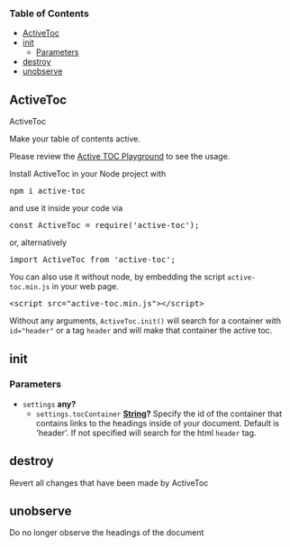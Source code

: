 <!-- Generated by documentation.js. Update this documentation by updating the source code. -->

### Table of Contents

-   [ActiveToc][1]
-   [init][2]
    -   [Parameters][3]
-   [destroy][4]
-   [unobserve][5]

## ActiveToc

ActiveToc

Make your table of contents active.

Please review the [Active TOC Playground][6] to see the usage.

Install ActiveToc in your Node project with 

<pre>
npm i active-toc
</pre>

and use it inside your code via 

<pre>
const ActiveToc = require('active-toc');
</pre>

or, alternatively 

<pre>
import ActiveToc from 'active-toc';
</pre>

You can also use it without node, by embedding the script <code>active-toc.min.js</code> in your web page.

<pre>
&lt;script src="active-toc.min.js">&lt;/script>
</pre> 

 Without any arguments, <code>ActiveToc.init()</code> will search for a container
 with <code>id="header"</code> or a tag <code>header</code> and will make that container the active toc.

## init

### Parameters

-   `settings` **any?** 
    -   `settings.tocContainer` **[String][7]?** Specify the id of the container that contains links to the headings inside of your document. Default is 'header'. If not specified will search for the html <code>header</code> tag.

## destroy

Revert all changes that have been made by ActiveToc

## unobserve

Do no longer observe the headings of the document

[1]: #activetoc

[2]: #init

[3]: #parameters

[4]: #destroy

[5]: #unobserve

[6]: https://htmlpreview.github.io/?https://github.com/ulfschneider/active-toc/blob/master/active-toc.html

[7]: https://developer.mozilla.org/docs/Web/JavaScript/Reference/Global_Objects/String
